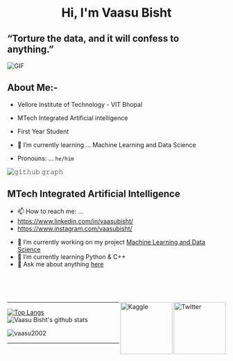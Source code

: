 
<h1 align="center">Hi, I'm Vaasu Bisht</h1>

## **“Torture the data, and it will confess to anything.”**

<img align="center" alt="GIF" src="https://www.bestagencies.com/wp-content/uploads/2014/01/desk.gif" /> 

## About Me:- 
-    Vellore Institute of Technology - VIT Bhopal

-    MTech Integrated Artificial intelligence

-    First Year Student

-   🌱 I’m currently learning ... Machine Learning and Data Science

-    Pronouns: ... `he/him`
  
![𝚐𝚒𝚝𝚑𝚞𝚋 𝚐𝚛𝚊𝚙𝚑](https://activity-graph.herokuapp.com/graph?username=vaasu2002&theme=react-dark&hide_border=true&area=true)


## MTech Integrated Artificial Intelligence 
* 📫 How to reach me: ...
* https://www.linkedin.com/in/vaasubisht/
* https://www.instagram.com/vaasubisht/

- 🔭 I’m currently working on my project [Machine Learning and Data Science](https://github.com/vaasu2002?tab=repositories) 
- 🌱 I’m currently learning Python & C++
- 💬 Ask me about anything [here](https://www.instagram.com/vaasubisht/)
<br>
<br>
<br>

<a href="https://www.linkedin.com/in/vaasubisht/" target="_blank"><img src="https://cdn2.iconfinder.com/data/icons/social-media-2199/64/social_media_isometric_14-linkedin-512.png" height="120px" width="120px" alt="Twitter" align="right"></a>
<a href="https://www.kaggle.com/vaasubisht" target="_blank"><img src="https://cdn3.iconfinder.com/data/icons/logos-and-brands-adobe/512/189_Kaggle-512.png" height="120px" width="120px" alt="Kaggle" align="right"></a>

---------------------------------------------------------------------------------------



[![Top Langs](https://github-readme-stats.vercel.app/api/top-langs/?username=vaasu2002&layout=compact&theme=highcontrast)](https://github.com/vaasu2002/)
![Vaasu Bisht's github stats](https://github-readme-stats.vercel.app/api?username=vaasu2002&count_private=true&show_icons=true&theme=highcontrast)


<p><img align="center" src="https://github-readme-streak-stats.herokuapp.com/?user=vaasu2002&" alt="vaasu2002" /></p>


-----
